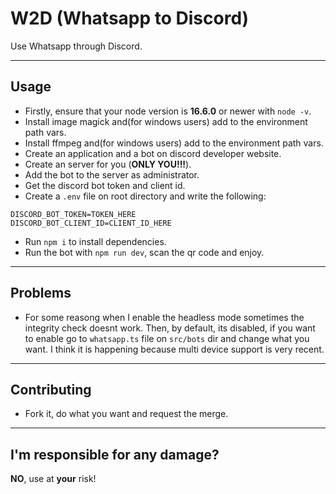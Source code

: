 # W2D (Whatsapp to Discord)

Use Whatsapp through Discord.

---

## Usage

- Firstly, ensure that your node version is **16.6.0** or newer with `node -v`.
- Install image magick and(for windows users) add to the environment path vars.
- Install ffmpeg and(for windows users) add to the environment path vars.
- Create an application and a bot on discord developer website.
- Create an server for you (**ONLY YOU!!!**).
- Add the bot to the server as administrator.
- Get the discord bot token and client id.
- Create a `.env` file on root directory and write the following:
```
DISCORD_BOT_TOKEN=TOKEN_HERE
DISCORD_BOT_CLIENT_ID=CLIENT_ID_HERE
```
- Run `npm i` to install dependencies.
- Run the bot with `npm run dev`, scan the qr code and enjoy.

---

## Problems

- For some reasong when I enable the headless mode sometimes the integrity check doesnt work. Then, by default, its disabled, if you want to enable go to `whatsapp.ts` file on `src/bots` dir and change what you want. I think it is happening because multi device support is very recent.

---

## Contributing

- Fork it, do what you want and request the merge.

---

## I'm responsible for any damage?

**NO**, use at **your** risk!
